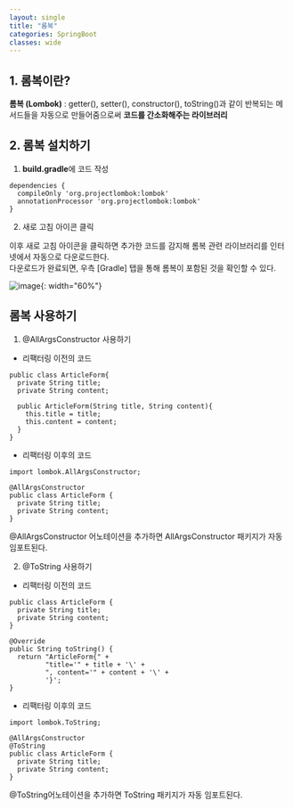 ```yaml
---
layout: single
title: "롬복"
categories: SpringBoot
classes: wide
---
```


## 1. 롬복이란?

**롬복 (Lombok)** : getter(), setter(), constructor(), toString()과 같이 반복되는 메서드들을 자동으로 만들어줌으로써 **코드를 간소화해주는 라이브러리** <br>

## 2. 롬복 설치하기

1. **build.gradle**에 코드 작성
```
dependencies {
  compileOnly 'org.projectlombok:lombok'
  annotationProcessor 'org.projectlombok:lombok'
}
```

2. 새로 고침 아이콘 클릭

이후 새로 고침 아이콘을 클릭하면 추가한 코드를 감지해 롬복 관련 라이브러리를 인터넷에서 자동으로 다운로드한다. <br>
다운로드가 완료되면, 우측 [Gradle] 탭을 통해 롬복이 포함된 것을 확인할 수 있다. <br>

![image](https://github.com/Y0-0N63/STUDY-4242-Ver.2/assets/144354615/d5be6370-9c5b-407c-9ab3-93397f676270){: width="60%"}

## 롬복 사용하기

1. @AllArgsConstructor 사용하기

- 리팩터링 이전의 코드
```
public class ArticleForm{
  private String title;
  private String content;

  public ArticleForm(String title, String content){
    this.title = title;
    this.content = content;	
  }
}
```

- 리팩터링 이후의 코드
```
import lombok.AllArgsConstructor;

@AllArgsConstructor
public class ArticleForm {
  private String title;
  private String content;
}
```
@AllArgsConstructor 어노테이션을 추가하면 AllArgsConstructor 패키지가 자동 임포트된다.

2. @ToString 사용하기

- 리팩터링 이전의 코드
```
public class ArticleForm {
  private String title;
  private String content;
}

@Override
public String toString() {
  return "ArticleForm{" +
         "title='" + title + '\' +
         ", content='" + content + '\' +
         '}';
}
```

- 리팩터링 이후의 코드
```
import lombok.ToString;

@AllArgsConstructor
@ToString
public class ArticleForm {
  private String title;
  private String content;
}
```
@ToString어노테이션을 추가하면 ToString 패키지가 자동 임포트된다.

